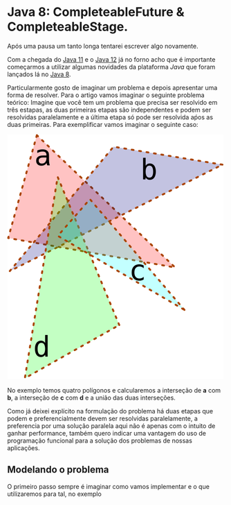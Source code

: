 # Java 8: CompleteableFuture & CompleteableStage.

Após uma pausa um tanto longa tentarei escrever algo novamente.

Com a chegada do [Java 11](https://openjdk.java.net/projects/jdk/11/) e o [Java 12](https://openjdk.java.net/projects/jdk/12/) já no forno acho que é importante começarmos a utilizar algumas novidades da plataforma *Java* que foram lançados lá no [Java 8](https://openjdk.java.net/projects/jdk8/).

Particularmente gosto de imaginar um problema e depois apresentar uma forma de resolver. Para o artigo vamos imaginar o seguinte problema teórico: Imagine que você tem um problema que precisa ser resolvido em três estapas, as duas primeiras etapas são independentes e podem ser resolvidas paralelamente e a última etapa só pode ser resolvida aṕos as duas primeiras. Para exemplificar vamos imaginar o seguinte caso:

![Problema de exemplo](img-01.png)

No exemplo temos quatro polígonos e calcularemos a interseção de **a** com **b**, a interseção de **c** com **d** e a união das duas interseções.

Como já deixei explícito na formulação do problema há duas etapas que podem e preferencialmente devem ser resolvidas paralelamente, a preferencia por uma solução paralela aqui não é apenas com o intuito de ganhar performance, também quero indicar uma vantagem do uso de programação funcional para a solução dos problemas de nossas aplicações.

## Modelando o problema

O primeiro passo sempre é imaginar como vamos implementar e o que utilizaremos para tal, no exemplo
